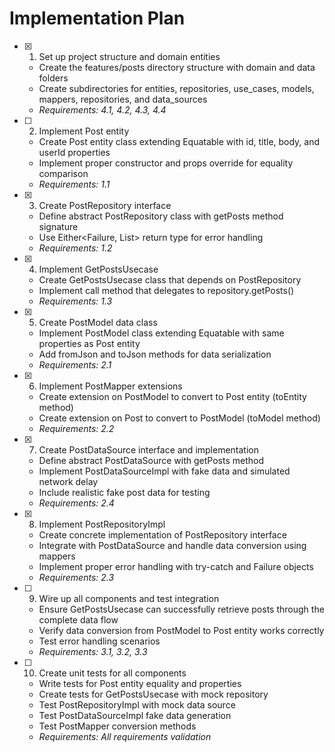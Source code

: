 # Implementation Plan

- [x] 1. Set up project structure and domain entities
  - Create the features/posts directory structure with domain and data folders
  - Create subdirectories for entities, repositories, use_cases, models, mappers, repositories, and data_sources
  - _Requirements: 4.1, 4.2, 4.3, 4.4_

- [ ] 2. Implement Post entity
  - Create Post entity class extending Equatable with id, title, body, and userId properties
  - Implement proper constructor and props override for equality comparison
  - _Requirements: 1.1_

- [x] 3. Create PostRepository interface
  - Define abstract PostRepository class with getPosts method signature
  - Use Either<Failure, List<Post>> return type for error handling
  - _Requirements: 1.2_

- [x] 4. Implement GetPostsUsecase
  - Create GetPostsUsecase class that depends on PostRepository
  - Implement call method that delegates to repository.getPosts()
  - _Requirements: 1.3_

- [x] 5. Create PostModel data class
  - Implement PostModel class extending Equatable with same properties as Post entity
  - Add fromJson and toJson methods for data serialization
  - _Requirements: 2.1_

- [x] 6. Implement PostMapper extensions
  - Create extension on PostModel to convert to Post entity (toEntity method)
  - Create extension on Post to convert to PostModel (toModel method)
  - _Requirements: 2.2_

- [x] 7. Create PostDataSource interface and implementation
  - Define abstract PostDataSource with getPosts method
  - Implement PostDataSourceImpl with fake data and simulated network delay
  - Include realistic fake post data for testing
  - _Requirements: 2.4_

- [x] 8. Implement PostRepositoryImpl
  - Create concrete implementation of PostRepository interface
  - Integrate with PostDataSource and handle data conversion using mappers
  - Implement proper error handling with try-catch and Failure objects
  - _Requirements: 2.3_

- [ ] 9. Wire up all components and test integration
  - Ensure GetPostsUsecase can successfully retrieve posts through the complete data flow
  - Verify data conversion from PostModel to Post entity works correctly
  - Test error handling scenarios
  - _Requirements: 3.1, 3.2, 3.3_

- [ ] 10. Create unit tests for all components
  - Write tests for Post entity equality and properties
  - Create tests for GetPostsUsecase with mock repository
  - Test PostRepositoryImpl with mock data source
  - Test PostDataSourceImpl fake data generation
  - Test PostMapper conversion methods
  - _Requirements: All requirements validation_